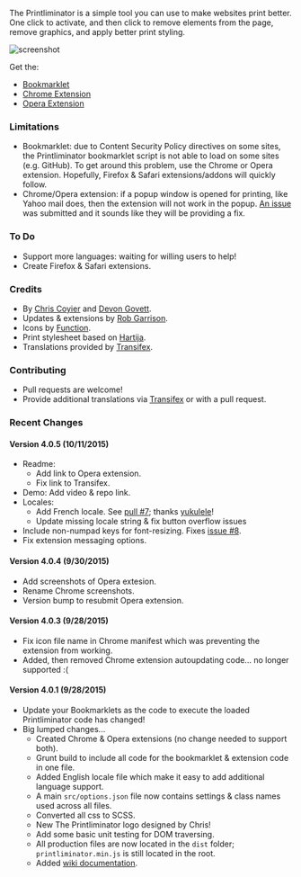 The Printliminator is a simple tool you can use to make websites print better.
One click to activate, and then click to remove elements from the page, remove graphics, and apply
better print styling.

![screenshot](https://cloud.githubusercontent.com/assets/136959/10418826/4ccd60c6-702b-11e5-8ed8-f4d4df66e6d5.png)

Get the:
* [Bookmarklet](//css-tricks.github.io/The-Printliminator/)
* [Chrome Extension](//chrome.google.com/webstore/detail/the-printliminator/nklechikgnfoonbfmcalddjcpmcmgapf?hl=en-US&gl=US)
* [Opera Extension](//addons.opera.com/en/extensions/details/the-printliminator/?display=en)

### Limitations

* Bookmarklet: due to Content Security Policy directives on some sites, the Printliminator bookmarklet script is not able to load on some sites (e.g. GitHub). To get around this problem, use the Chrome or Opera extension. Hopefully, Firefox &amp; Safari extensions/addons will quickly follow.
* Chrome/Opera extension: if a popup window is opened for printing, like Yahoo mail does, then the extension will not work in the popup. [An issue](https://code.google.com/p/chromium/issues/detail?id=530658) was submitted and it sounds like they will be providing a fix.

### To Do

* Support more languages: waiting for willing users to help!
* Create Firefox & Safari extensions.

### Credits

* By [Chris Coyier](http://chriscoyier.net) and [Devon Govett](http://devongovett.wordpress.com/).
* Updates & extensions by [Rob Garrison](http://wowmotty.blogspot.com/).
* Icons by [Function](http://wefunction.com/2008/07/function-free-icon-set/).
* Print stylesheet based on [Hartija](http://code.google.com/p/hartija/).
* Translations provided by [Transifex](https://www.transifex.com).

### Contributing

* Pull requests are welcome!
* Provide additional translations via [Transifex](https://www.transifex.com/css-tricks/the-printliminator/) or with a pull request.

### Recent Changes

#### Version 4.0.5 (10/11/2015)

* Readme:
  * Add link to Opera extension.
  * Fix link to Transifex.
* Demo: Add video & repo link.
* Locales:
  * Add French locale. See [pull #7](https://github.com/CSS-Tricks/The-Printliminator/pull/7); thanks [yukulele](https://github.com/yukulele)!
  * Update missing locale string & fix button overflow issues
* Include non-numpad keys for font-resizing. Fixes [issue #8](https://github.com/CSS-Tricks/The-Printliminator/issues/8).
* Fix extension messaging options.

#### Version 4.0.4 (9/30/2015)

* Add screenshots of Opera extesion.
* Rename Chrome screenshots.
* Version bump to resubmit Opera extension.

#### Version 4.0.3 (9/28/2015)

* Fix icon file name in Chrome manifest which was preventing the extension from working.
* Added, then removed Chrome extension autoupdating code... no longer supported :(

#### Version 4.0.1 (9/28/2015)

* Update your Bookmarklets as the code to execute the loaded Printliminator code has changed!
* Big lumped changes...
  * Created Chrome & Opera extensions (no change needed to support both).
  * Grunt build to include all code for the bookmarklet & extension code in one file.
  * Added English locale file which make it easy to add additional language support.
  * A main `src/options.json` file now contains settings & class names used across all files.
  * Converted all css to SCSS.
  * New The Printliminator logo designed by Chris!
  * Add some basic unit testing for DOM traversing.
  * All production files are now located in the `dist` folder; `printliminator.min.js` is still located in the root.
  * Added [wiki documentation](https://github.com/CSS-Tricks/The-Printliminator/wiki).

